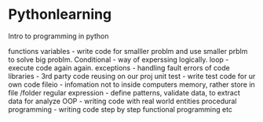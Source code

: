 # Pythonlearning
Intro to programming in python


functions variables - write code for smalller problm and use smaller prblm to solve big problm.
Conditional - way of experssing logically.
loop - execute code again again.
exceptions - handling fault  errors of code
libraries - 3rd party code reusing on our proj
unit test - write test code for ur own code
fileio - infomation not to  inside computers memory, rather store in file /folder 
regular expression - define patterns, validate data, to extract data for analyze
OOP - writing code with real world entities
procedural programming - writing code step by step
functional programming etc
